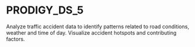 # PRODIGY_DS_5
Analyze traffic accident data to identify patterns related to road conditions, weather and time of day. Visualize accident hotspots and contributing factors.
